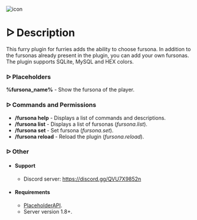 ![icon](https://i.imgur.com/MqSLlZK.png)

# **ᐅ Description**
This furry plugin for furries adds the ability to choose fursona. In addition to the fursonas already present in the plugin, you can add your own fursonas. The plugin supports SQLite, MySQL and HEX colors.

### **ᐅ Placeholders**
**%fursona_name%** - Show the fursona of the player.

### **ᐅ Commands and Permissions**
+ **/fursona help** - Displays a list of commands and descriptions.
+ **/fursona list** - Displays a list of fursonas (*fursona.list*).
+ **/fursona set *<fursona>*** - Set fursona (*fursona.set*).
+ **/fursona reload** - Reload the plugin (*fursona.reload*).

### **ᐅ Other**
+ #### **Support**
  + Discord server: https://discord.gg/QVU7X9852n
+ #### **Requirements**
  + [PlaceholderAPI](https://www.spigotmc.org/resources/placeholderapi.6245/).
  + Server version 1.8+.
